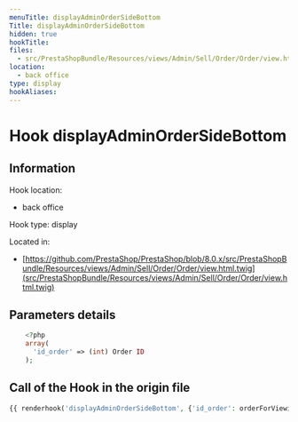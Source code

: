 ```yaml
---
menuTitle: displayAdminOrderSideBottom
Title: displayAdminOrderSideBottom
hidden: true
hookTitle: 
files:
  - src/PrestaShopBundle/Resources/views/Admin/Sell/Order/Order/view.html.twig
location:
  - back office
type: display
hookAliases:
---
```


# Hook displayAdminOrderSideBottom

## Information

Hook location:
  - back office

Hook type: display

Located in: 
  - [https://github.com/PrestaShop/PrestaShop/blob/8.0.x/src/PrestaShopBundle/Resources/views/Admin/Sell/Order/Order/view.html.twig](src/PrestaShopBundle/Resources/views/Admin/Sell/Order/Order/view.html.twig)

## Parameters details

```php
    <?php
    array(
      'id_order' => (int) Order ID
    );
```

## Call of the Hook in the origin file

```php
{{ renderhook('displayAdminOrderSideBottom', {'id_order': orderForViewing.id}) }}
```
